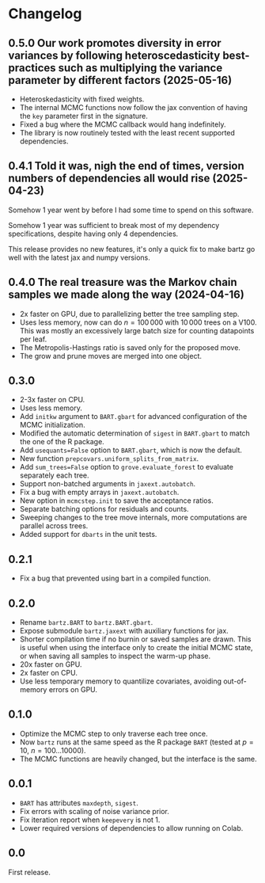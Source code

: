 <!--
bartz/docs/changelog.md

Copyright (c) 2024-2025, Giacomo Petrillo

This file is part of bartz.

Permission is hereby granted, free of charge, to any person obtaining a copy
of this software and associated documentation files (the "Software"), to deal
in the Software without restriction, including without limitation the rights
to use, copy, modify, merge, publish, distribute, sublicense, and/or sell
copies of the Software, and to permit persons to whom the Software is
furnished to do so, subject to the following conditions:

The above copyright notice and this permission notice shall be included in all
copies or substantial portions of the Software.

THE SOFTWARE IS PROVIDED "AS IS", WITHOUT WARRANTY OF ANY KIND, EXPRESS OR
IMPLIED, INCLUDING BUT NOT LIMITED TO THE WARRANTIES OF MERCHANTABILITY,
FITNESS FOR A PARTICULAR PURPOSE AND NONINFRINGEMENT. IN NO EVENT SHALL THE
AUTHORS OR COPYRIGHT HOLDERS BE LIABLE FOR ANY CLAIM, DAMAGES OR OTHER
LIABILITY, WHETHER IN AN ACTION OF CONTRACT, TORT OR OTHERWISE, ARISING FROM,
OUT OF OR IN CONNECTION WITH THE SOFTWARE OR THE USE OR OTHER DEALINGS IN THE
SOFTWARE.
-->

<!-- This changelog is written in Markdown and without line splits to make it
  copy-pastable to github releases. -->


# Changelog


## 0.5.0 Our work promotes diversity in error variances by following heteroscedasticity best-practices such as multiplying the variance parameter by different factors (2025-05-16)

* Heteroskedasticity with fixed weights.
* The internal MCMC functions now follow the jax convention of having the `key` parameter first in the signature.
* Fixed a bug where the MCMC callback would hang indefinitely.
* The library is now routinely tested with the least recent supported dependencies.


## 0.4.1 Told it was, nigh the end of times, version numbers of dependencies all would rise (2025-04-23)

Somehow 1 year went by before I had some time to spend on this software.

Somehow 1 year was sufficient to break most of my dependency specifications, despite having only 4 dependencies.

This release provides no new features, it's only a quick fix to make bartz go well with the latest jax and numpy versions.


## 0.4.0 The real treasure was the Markov chain samples we made along the way (2024-04-16)

* 2x faster on GPU, due to parallelizing better the tree sampling step.
* Uses less memory, now can do $n=100\,000$ with $10\,000$ trees on a V100. This was mostly an excessively large batch size for counting datapoints per leaf.
* The Metropolis-Hastings ratio is saved only for the proposed move.
* The grow and prune moves are merged into one object.


## 0.3.0

* 2-3x faster on CPU.
* Uses less memory.
* Add `initkw` argument to `BART.gbart` for advanced configuration of the MCMC initialization.
* Modified the automatic determination of `sigest` in `BART.gbart` to match the one of the R package.
* Add `usequants=False` option to `BART.gbart`, which is now the default.
* New function `prepcovars.uniform_splits_from_matrix`.
* Add `sum_trees=False` option to `grove.evaluate_forest` to evaluate separately each tree.
* Support non-batched arguments in `jaxext.autobatch`.
* Fix a bug with empty arrays in `jaxext.autobatch`.
* New option in `mcmcstep.init` to save the acceptance ratios.
* Separate batching options for residuals and counts.
* Sweeping changes to the tree move internals, more computations are parallel across trees.
* Added support for `dbarts` in the unit tests.


## 0.2.1

* Fix a bug that prevented using bart in a compiled function.


## 0.2.0

* Rename `bartz.BART` to `bartz.BART.gbart`.
* Expose submodule `bartz.jaxext` with auxiliary functions for jax.
* Shorter compilation time if no burnin or saved samples are drawn. This is useful when using the interface only to create the initial MCMC state, or when saving all samples to inspect the warm-up phase.
* 20x faster on GPU.
* 2x faster on CPU.
* Use less temporary memory to quantilize covariates, avoiding out-of-memory errors on GPU.


## 0.1.0

* Optimize the MCMC step to only traverse each tree once.
* Now `bartz` runs at the same speed as the R package `BART` (tested at $p=10$, $n=100\ldots 10000$).
* The MCMC functions are heavily changed, but the interface is the same.


## 0.0.1

* `BART` has attributes `maxdepth`, `sigest`.
* Fix errors with scaling of noise variance prior.
* Fix iteration report when `keepevery` is not 1.
* Lower required versions of dependencies to allow running on Colab.


## 0.0

First release.
